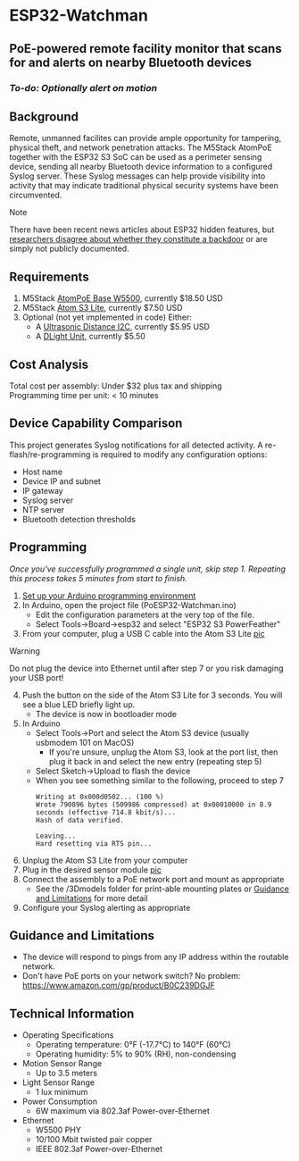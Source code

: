 # ESP32-Watchman
## PoE-powered remote facility monitor that scans for and alerts on nearby Bluetooth devices
### *To-do: Optionally alert on motion*
## Background
Remote, unmanned facilites can provide ample opportunity for tampering, physical theft, and network penetration attacks.  The M5Stack AtomPoE together with the ESP32 S3 SoC can be used as a perimeter sensing device, sending all nearby Bluetooth device information to a configured Syslog server.  These Syslog messages can help provide visibility into activity that may indicate traditional physical security systems have been circumvented.
> [!NOTE]
> There have been recent news articles about ESP32 hidden features, but [researchers disagree about whether they constitute a backdoor](https://darkmentor.com/blog/esp32_non-backdoor) or are simply not publicly documented.

## Requirements
1. M5Stack [AtomPoE Base W5500](https://shop.m5stack.com/products/atomic-poe-base-w5500), currently $18.50 USD
2. M5Stack [Atom S3 Lite](https://shop.m5stack.com/products/atoms3-lite-esp32s3-dev-kit), currently $7.50 USD
3. Optional (not yet implemented in code) Either:
   - A [Ultrasonic Distance I2C](https://shop.m5stack.com/products/ultrasonic-distance-unit-i2c-rcwl-9620), currently $5.95 USD
   - A [DLight Unit](https://shop.m5stack.com/products/dlight-unit-ambient-light-sensor-bh1750fvi-tr), currently $5.50

## Cost Analysis
Total cost per assembly: Under $32 plus tax and shipping  
Programming time per unit: < 10 minutes  

## Device Capability Comparison
This project generates Syslog notifications for all detected activity.  A re-flash/re-programming is required to modify any configuration options:
- Host name
- Device IP and subnet
- IP gateway
- Syslog server
- NTP server
- Bluetooth detection thresholds

## Programming
_Once you've successfully programmed a single unit, skip step 1.  Repeating this process takes 5 minutes from start to finish._
1. [Set up your Arduino programming environment](https://github.com/Xorlent/ESP32-Watchman/blob/main/ARDUINO-SETUP.md)
2. In Arduino, open the project file (PoESP32-Watchman.ino)
   - Edit the configuration parameters at the very top of the file.
   - Select Tools->Board->esp32 and select "ESP32 S3 PowerFeather"
3. From your computer, plug a USB C cable into the Atom S3 Lite [pic](https://github.com/Xorlent/ESP32-Watchman/blob/main/images/4-Programmer.jpg)
> [!WARNING]
> Do not plug the device into Ethernet until after step 7 or you risk damaging your USB port!
4. Push the button on the side of the Atom S3 Lite for 3 seconds.  You will see a blue LED briefly light up.
   - The device is now in bootloader mode
5. In Arduino
   - Select Tools->Port and select the Atom S3 device (usually usbmodem 101 on MacOS)
     - If you're unsure, unplug the Atom S3, look at the port list, then plug it back in and select the new entry (repeating step 5)
   - Select Sketch->Upload to flash the device
   - When you see something similar to the following, proceed to step 7
     ```
     Writing at 0x000d0502... (100 %)
     Wrote 790896 bytes (509986 compressed) at 0x00010000 in 8.9 seconds (effective 714.8 kbit/s)...
     Hash of data verified.

     Leaving...
     Hard resetting via RTS pin...
6. Unplug the Atom S3 Lite from your computer
7. Plug in the desired sensor module [pic](https://github.com/Xorlent/ESP32-Watchman/blob/main/images/5-Assembled.jpg)
8. Connect the assembly to a PoE network port and mount as appropriate
   - See the /3Dmodels folder for print-able mounting plates or [Guidance and Limitations](https://github.com/Xorlent/ESP32-Watchman/blob/main/README.md#guidance-and-limitations) for more detail
9. Configure your Syslog alerting as appropriate

## Guidance and Limitations
- The device will respond to pings from any IP address within the routable network.
- Don't have PoE ports on your network switch?  No problem: https://www.amazon.com/gp/product/B0C239DGJF

## Technical Information
- Operating Specifications
  - Operating temperature: 0°F (-17.7°C) to 140°F (60°C)
  - Operating humidity: 5% to 90% (RH), non-condensing
- Motion Sensor Range
  - Up to 3.5 meters
- Light Sensor Range
  - 1 lux minimum
- Power Consumption
  - 6W maximum via 802.3af Power-over-Ethernet
- Ethernet
  - W5500 PHY
  - 10/100 Mbit twisted pair copper
  - IEEE 802.3af Power-over-Ethernet
